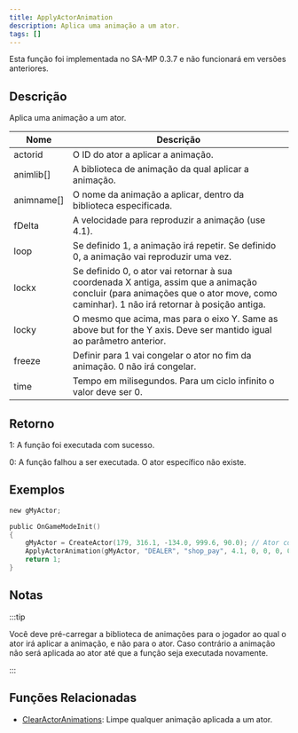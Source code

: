 ```yaml
---
title: ApplyActorAnimation
description: Aplica uma animação a um ator. 
tags: []
---
```


Esta função foi implementada no SA-MP 0.3.7 e não funcionará em versões anteriores.

## Descrição

Aplica uma animação a um ator. 

| Nome       | Descrição                                                                                                                                                                                     |
| ---------- | ----------------------------------------------------------------------------------------------------------------------------------------------------------------------------------------------- |
| actorid    | O ID do ator a aplicar a animação.                                                                                                                                                |
| animlib[]  | A biblioteca de animação da qual aplicar a animação.                                                                                                                              |
| animname[] | O nome da animação a aplicar, dentro da biblioteca especificada.                                                                                                                  |
| fDelta     | A velocidade para reproduzir a animação (use 4.1).                                                                                                                                |
| loop       | Se definido 1, a animação irá repetir. Se definido 0, a animação vai reproduzir uma vez.           																			     |
| lockx      | Se definido 0, o ator vai retornar à sua coordenada X antiga, assim que a animação concluir (para animações que o ator move, como caminhar). 1 não irá retornar à posição antiga. |
| locky      | O mesmo que acima, mas para o eixo Y. Same as above but for the Y axis. Deve ser mantido igual ao parâmetro anterior. 														     |
| freeze     | Definir para 1 vai congelar o ator no fim da animação. 0 não irá congelar.                         																			     |
| time       | Tempo em milisegundos. Para um ciclo infinito o valor deve ser 0.                                   														                         |

## Retorno

1: A função foi executada com sucesso. 

0: A função falhou a ser executada. O ator específico não existe. 

## Exemplos

```c
new gMyActor;

public OnGameModeInit()
{
    gMyActor = CreateActor(179, 316.1, -134.0, 999.6, 90.0); // Ator como vendedor na Ammunation
    ApplyActorAnimation(gMyActor, "DEALER", "shop_pay", 4.1, 0, 0, 0, 0, 0); // Anim de pagamento 
    return 1;
}
```

## Notas

:::tip

Você deve pré-carregar a biblioteca de animações para o jogador ao qual o ator irá aplicar a animação, e não para o ator. Caso contrário a animação não será aplicada ao ator até que a função seja executada novamente. 

:::

## Funções Relacionadas

- [ClearActorAnimations](ClearActorAnimations.md): Limpe qualquer animação aplicada a um ator. 
